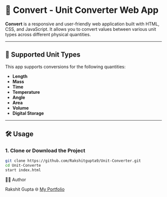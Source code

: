 # 🔄 Convert - Unit Converter Web App

**Convert** is a responsive and user-friendly web application built with HTML, CSS, and JavaScript. It allows you to convert values between various unit types across different physical quantities.

---

## 📏 Supported Unit Types

This app supports conversions for the following quantities:

- **Length**
- **Mass**
- **Time**
- **Temperature**
- **Angle**
- **Area**
- **Volume**
- **Digital Storage**

---

## 🛠️ Usage

### 1. Clone or Download the Project

```bash
git clone https://github.com/Rakshitgupta9/Unit-Converter.git
cd Unit-Converte
start index.html 
```

👨‍💻 Author

Rakshit Gupta
🌐 [My Portfolio](https://github.com/Rakshitgupta9/)

